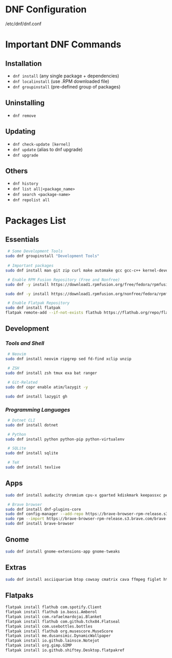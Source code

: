 # DNF Configuration
/etc/dnf/dnf.conf


# Important DNF Commands
## Installation
* `dnf install` (any single package + dependencies)
* `dnf localinstall` (use .RPM downloaded file)
* `dnf groupinstall` (pre-defined group of packages)

## Uninstalling
* `dnf remove`

## Updating
* `dnf check-update [kernel]`
* `dnf update` (alias to dnf upgrade)
* `dnf upgrade`

## Others
* `dnf history`
* `dnf list all|<package_name>`
* `dnf search <package-name>`
* `dnf repolist all`



# Packages List
## Essentials
```bash
 # Some Development Tools
sudo dnf groupinstall "Development Tools" 
 
 # Important packages
sudo dnf install man git zip curl make automake gcc gcc-c++ kernel-devel micro libheif

 # Enable RPM Fusion Repository (Free and Nonfree)
sudo dnf -y install https://download1.rpmfusion.org/free/fedora/rpmfusion-free-release-$(rpm -E %fedora).noarch.rpm

sudo dnf -y install https://download1.rpmfusion.org/nonfree/fedora/rpmfusion-nonfree-release-$(rpm -E %fedora).noarch.rpm

 # Enable Flatpak Repository
sudo dnf install flatpak
flatpak remote-add --if-not-exists flathub https://flathub.org/repo/flathub.flatpakrepo
```


## Development
### *_Tools and Shell_*
```bash
 # Neovim
sudo dnf install neovim ripgrep sed fd-find xclip unzip 
 
 # ZSH
sudo dnf install zsh tmux exa bat ranger

 # Git-Related
sudo dnf copr enable atim/lazygit -y

sudo dnf install lazygit gh
```

### *_Programming Languages_*
```bash
 # Dotnet CLI
sudo dnf install dotnet

 # Python
sudo dnf install python python-pip python-virtualenv

 # SQLite
sudo dnf install sqlite

 # TeX
sudo dnf install texlive
```


## Apps
```bash
sudo dnf install audacity chromium cpu-x gparted kdiskmark keepassxc peek qbittorrent vlc

 # Brave browser
sudo dnf install dnf-plugins-core
sudo dnf config-manager --add-repo https://brave-browser-rpm-release.s3.brave.com/x86_64/
sudo rpm --import https://brave-browser-rpm-release.s3.brave.com/brave-core.asc
sudo dnf install brave-browser
```


## Gnome
```bash
sudo dnf install gnome-extensions-app gnome-tweaks
```


## Extras
```bash
sudo dnf install asciiquarium btop cowsay cmatrix cava ffmpeg figlet htop ncdu ncmpcpp neofetch sl toilet tree youtube-dlp vifm
```


## Flatpaks
```bash
flatpak install flathub com.spotify.Client
flatpak install flathub io.bassi.Amberol
flatpak install com.rafaelmardojai.Blanket
flatpak install flathub com.github.tchx84.Flatseal
flatpak install com.usebottles.bottles
flatpak install flathub org.musescore.MuseScore
flatpak install me.dusansimic.DynamicWallpaper
flatpak install io.github.lainsce.Notejot 
flatpak install org.gimp.GIMP
flatpak install io.github.shiftey.Desktop.flatpakref
```
